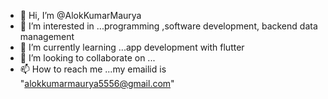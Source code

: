 - 👋 Hi, I’m @AlokKumarMaurya
- 👀 I’m interested in ...programming ,software development, backend data management
- 🌱 I’m currently learning ...app development with flutter
- 💞️ I’m looking to collaborate on ...
- 📫 How to reach me ...my emailid is  "alokkumarmaurya5556@gmail.com"

<!---
AlokKumarMaurya/AlokKumarMaurya is a ✨ special ✨ repository because its `README.md` (this file) appears on your GitHub profile.
You can click the Preview link to take a look at your changes.
--->
